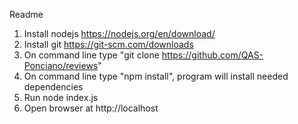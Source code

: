 Readme

1. Install nodejs https://nodejs.org/en/download/
2. Install git https://git-scm.com/downloads
3. On command line type "git clone https://github.com/QAS-Ponciano/reviews"
4. On command line type "npm install", program will install needed dependencies
5. Run node index.js
6. Open browser at http://localhost
